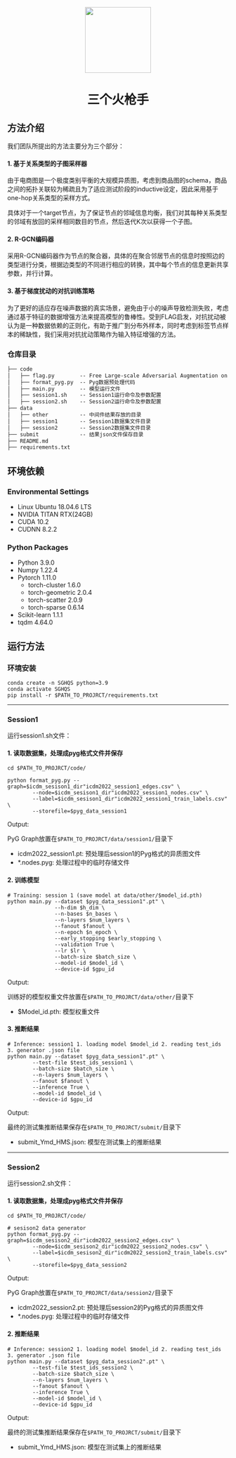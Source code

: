  <p align="center">
    <img src="https://www.hualigs.cn/image/6300e0e23c6f1.jpg" height="150">
</p>

<h1 align="center">
    三个火枪手
</h1>

## 方法介绍

我们团队所提出的方法主要分为三个部分：
#### 1. 基于关系类型的子图采样器
由于电商图是一个极度类别平衡的大规模异质图，考虑到商品图的schema，商品之间的拓扑关联较为稀疏且为了适应测试阶段的inductive设定，因此采用基于one-hop关系类型的采样方式。 

具体对于一个target节点，为了保证节点的邻域信息均衡，我们对其每种关系类型的邻域有放回的采样相同数目的节点，然后迭代K次以获得一个子图。
#### 2. R-GCN编码器
采用R-GCN编码器作为节点的聚合器，具体的在聚合邻居节点的信息时按照边的类型进行分类，根据边类型的不同进行相应的转换，其中每个节点的信息更新共享参数，并行计算。
#### 3. 基于梯度扰动的对抗训练策略
为了更好的适应存在噪声数据的真实场景，避免由于小的噪声导致检测失败，考虑通过基于特征的数据增强方法来提高模型的鲁棒性。受到FLAG启发，对抗扰动被认为是一种数据依赖的正则化，有助于推广到分布外样本，同时考虑到标签节点样本的稀缺性，我们采用对抗扰动策略作为输入特征增强的方法。


### 仓库目录
```markdown
├── code
│   ├── flag.py        -- Free Large-scale Adversarial Augmentation on Graphs
│   ├── format_pyg.py  -- Pyg数据预处理代码
│   ├── main.py        -- 模型运行文件
│   ├── session1.sh    -- Session1运行命令及参数配置
│   ├── session2.sh    -- Session2运行命令及参数配置
├── data
│   ├── other          -- 中间件结果存放的目录
│   ├── session1       -- Session1数据集文件目录
│   ├── session2       -- Session2数据集文件目录
├── submit             -- 结果json文件保存目录
├── README.md
├── requirements.txt
```

## 环境依赖

### Environmental Settings
- Linux Ubuntu 18.04.6 LTS 
- NVIDIA TITAN RTX(24GB)
- CUDA 10.2
- CUDNN 8.2.2

### Python Packages
- Python 3.9.0
- Numpy 1.22.4
- Pytorch 1.11.0
  - torch-cluster 1.6.0 
  - torch-geometric 2.0.4
  - torch-scatter 2.0.9 
  - torch-sparse 0.6.14
- Scikit-learn 1.1.1
- tqdm 4.64.0

## 运行方法

### 环境安装

```shell
conda create -n SGHQS python=3.9
conda activate SGHQS
pip install -r $PATH_TO_PROJRCT/requirements.txt
```

---
### Session1

运行session1.sh文件：

#### 1. 读取数据集，处理成pyg格式文件并保存

```shell
cd $PATH_TO_PROJRCT/code/

python format_pyg.py --graph=$icdm_sesison1_dir"icdm2022_session1_edges.csv" \
        --node=$icdm_sesison1_dir"icdm2022_session1_nodes.csv" \
        --label=$icdm_sesison1_dir"icdm2022_session1_train_labels.csv" \
        --storefile=$pyg_data_session1
```
Output:

PyG Graph放置在`$PATH_TO_PROJRCT/data/session1/`目录下

- icdm2022_session1.pt: 预处理后session1的Pyg格式的异质图文件
- *.nodes.pyg: 处理过程中的临时存储文件

#### 2. 训练模型

```shell
# Training: session 1 (save model at data/other/$model_id.pth)
python main.py --dataset $pyg_data_session1".pt" \
               --h-dim $h_dim \
               --n-bases $n_bases \
               --n-layers $num_layers \
               --fanout $fanout \
               --n-epoch $n_epoch \
               --early_stopping $early_stopping \
               --validation True \
               --lr $lr \
               --batch-size $batch_size \
               --model-id $model_id \
               --device-id $gpu_id
```
Output:

训练好的模型权重文件放置在`$PATH_TO_PROJRCT/data/other/`目录下

- $Model_id.pth: 模型权重文件

#### 3. 推断结果

```shell
# Inference: session1 1. loading model $model_id 2. reading test_ids 3. generator .json file
python main.py --dataset $pyg_data_session1".pt" \
        --test-file $test_ids_session1 \
        --batch-size $batch_size \
        --n-layers $num_layers \
        --fanout $fanout \
        --inference True \
        --model-id $model_id \
        --device-id $gpu_id
```
Output:

最终的测试集推断结果保存在`$PATH_TO_PROJRCT/submit/`目录下

- submit_Ymd_HMS.json: 模型在测试集上的推断结果

---
### Session2

运行session2.sh文件：

#### 1. 读取数据集，处理成pyg格式文件并保存

```shell
cd $PATH_TO_PROJRCT/code/

# sesison2 data generator
python format_pyg.py --graph=$icdm_sesison2_dir"icdm2022_session2_edges.csv" \
        --node=$icdm_sesison2_dir"icdm2022_session2_nodes.csv" \
        --label=$icdm_sesison2_dir"icdm2022_session2_train_labels.csv" \
        --storefile=$pyg_data_session2
```
Output:

PyG Graph放置在`$PATH_TO_PROJRCT/data/session2/`目录下

- icdm2022_session2.pt: 预处理后session2的Pyg格式的异质图文件
- *.nodes.pyg: 处理过程中的临时存储文件

#### 2. 推断结果

```shell
# Inference: session2 1. loading model $model_id 2. reading test_ids 3. generator .json file
python main.py --dataset $pyg_data_session2".pt" \
        --test-file $test_ids_session2 \
        --batch-size $batch_size \
        --n-layers $num_layers \
        --fanout $fanout \
        --inference True \
        --model-id $model_id \
        --device-id $gpu_id
```
Output:

最终的测试集推断结果保存在`$PATH_TO_PROJRCT/submit/`目录下

- submit_Ymd_HMS.json: 模型在测试集上的推断结果

